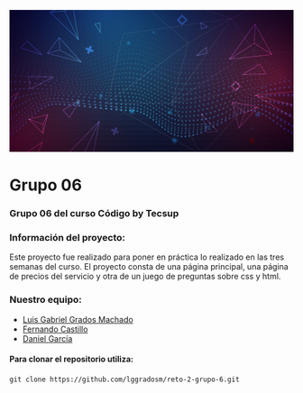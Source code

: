 ![alt text](./assets/img/abstract-futuristic-background.jpg)

# **Grupo 06**

### Grupo 06 del curso Código by Tecsup

### Información del proyecto:

Este proyecto fue realizado para poner en práctica lo realizado en las tres semanas del curso.
El proyecto consta de una página principal, una página de precios del servicio y otra de un juego de preguntas sobre css y html.

### Nuestro equipo:

- [Luis Gabriel Grados Machado](https://www.linkedin.com/in/luis-gabriel-grados-machado-5a839a13b)
- [Fernando Castillo]()
- [Daniel García]()

#### **Para clonar el repositorio utiliza:**

```
git clone https://github.com/lggradosm/reto-2-grupo-6.git
```

